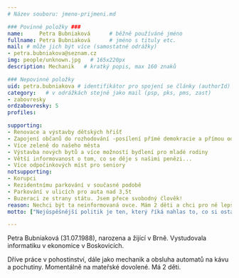 ```yaml
---
# Název souboru: jmeno-prijmeni.md

### Povinné položky ###
name:     Petra Bubniaková  	# běžně používáné jméno
fullname: Petra Bubniaková  	# jméno s tituly etc.
mail: # může jich být více (samostatné odrážky)
- petra.bubniakova@seznam.cz
img: people/unknown.jpg   # 165x220px
description: Mechanik 	# kratký popis, max 160 znaků

### Nepovinné položky
uid: petra.bubniakova # identifikátor pro spojení se články (authorId)
category: 	# v odrážkách stejně jako mail (psp, pks, pms, zast)
- zabovresky
ordzabovresky: 5
profiles:

supporting:
- Renovace a výstavby dětských hřišť
- Zapojení občanů do rozhodování -posílení přímé demokracie a přímou odpovědnost politiků
- Více zeleně do našeho města
- Výstavba nových bytů a více možností bydlení pro mladé rodiny
- Větší informovanost o tom, co se děje s našimi penězi...
- Více odpočinkových míst pro seniory
notsupporting:
- Korupci
- Rezidentnímu parkování v současné podobě
- Parkování v ulicích pro auta nad 3,5t
- Buzeraci ze strany státu. Jsem přece svobodný člověk!
reason: Nechci být ta neinformovaná ovce. Mám 2 děti a chci pro ně lepší budoucnost. Štve mě, že pokud člověk nemá "obálky" nebo známého na oněch místech, je pak situace neřešitelná nebo dost těžká. Vadí mi, že byt, který je sociální, dostane nějaká dcera známého od známého,Kandiduji, abych bojovala za to, aby se náš domov, naše město, kde budou žít naše děti, se neproměnilo v jeden šedý beton. Chci více zeleně, více stromů.Nechci potkávat na ulici uhynulá zvířata, která se ve vedrech neměla ani kam schovat nebo se někde napít.Nebuďme lhostejní ke svému okolí.
motto: ["Nejúspěšnější politik je ten, který říká nahlas to, co si ostatní jen myslí.", "Theodore Roosevelt"]

---
```


Petra Bubniaková (31.07.1988), narozena a žijící v Brně. Vystudovala informatiku v ekonomice v Boskovicích.

Dříve práce v pohostinství, dále jako mechanik a obsluha automatů na kávu a pochutiny. Momentálně na mateřské dovolené. Má 2 děti.
